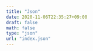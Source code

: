 ```yaml
---
title: "Json"
date: 2020-11-06T22:35:27+09:00
draft: false
math: false
type: "json"
url: "index.json"
---
```


